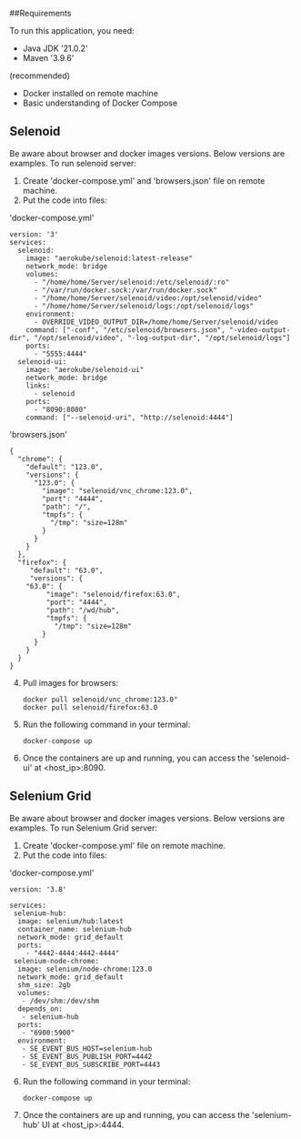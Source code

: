##Requirements

To run this application, you need:
- Java JDK '21.0.2'
- Maven '3.9.6'

(recommended)
- Docker installed on remote machine
- Basic understanding of Docker Compose


## Selenoid
Be aware about browser and docker images versions. Below versions are examples.
To run selenoid server:
1. Create 'docker-compose.yml' and 'browsers.json' file on remote machine.
2. Put the code into files:

'docker-compose.yml' 
```
version: '3'
services:
  selenoid:
    image: "aerokube/selenoid:latest-release"
    network_mode: bridge
    volumes:
      - "/home/home/Server/selenoid:/etc/selenoid/:ro"
      - "/var/run/docker.sock:/var/run/docker.sock"
      - "/home/home/Server/selenoid/video:/opt/selenoid/video"
      - "/home/home/Server/selenoid/logs:/opt/selenoid/logs"
    environment:
      - OVERRIDE_VIDEO_OUTPUT_DIR=/home/home/Server/selenoid/video
    command: ["-conf", "/etc/selenoid/browsers.json", "-video-output-dir", "/opt/selenoid/video", "-log-output-dir", "/opt/selenoid/logs"]
    ports:
      - "5555:4444"
  selenoid-ui:
    image: "aerokube/selenoid-ui"
    network_mode: bridge
    links:
      - selenoid
    ports:
      - "8090:8080"
    command: ["--selenoid-uri", "http://selenoid:4444"]
```

'browsers.json'
```
{
  "chrome": {
    "default": "123.0",
    "versions": {
      "123.0": {
        "image": "selenoid/vnc_chrome:123.0",
        "port": "4444",
        "path": "/",
        "tmpfs": {
          "/tmp": "size=128m"
        }
      }
    }
  },
  "firefox": {
     "default": "63.0",
     "versions": {
	"63.0": {
         "image": "selenoid/firefox:63.0",
         "port": "4444",
         "path": "/wd/hub",
         "tmpfs": {
           "/tmp": "size=128m"
        }
      }
    }
  }
}
```


4. Pull images for browsers:
   ```
   docker pull selenoid/vnc_chrome:123.0"
   docker pull selenoid/firefox:63.0
   ```
6. Run the following command in your terminal:
   ```
   docker-compose up
   ```
7. Once the containers are up and running, you can access the 'selenoid-ui' at <host_ip>:8090.

## Selenium Grid
Be aware about browser and docker images versions. Below versions are examples.
To run Selenium Grid server:
1. Create 'docker-compose.yml' file on remote machine.
2. Put the code into files:

'docker-compose.yml' 
```
version: '3.8'

services:
 selenium-hub:
  image: selenium/hub:latest
  container_name: selenium-hub
  network_mode: grid_default
  ports: 
    - "4442-4444:4442-4444"
 selenium-node-chrome:
  image: selenium/node-chrome:123.0
  network_mode: grid_default
  shm_size: 2gb
  volumes:
   - /dev/shm:/dev/shm
  depends_on:
   - selenium-hub
  ports:
   - "6900:5900"
  environment:
   - SE_EVENT_BUS_HOST=selenium-hub
   - SE_EVENT_BUS_PUBLISH_PORT=4442
   - SE_EVENT_BUS_SUBSCRIBE_PORT=4443
```
6. Run the following command in your terminal:
   ```
   docker-compose up
   ```
7. Once the containers are up and running, you can access the 'selenium-hub' UI at <host_ip>:4444.
